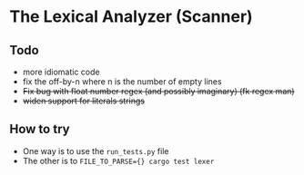 # The Lexical Analyzer (Scanner)

Todo
---
- more idiomatic code
- fix the off-by-n where n is the number of empty lines
- ~~Fix bug with float number regex (and possibly imaginary) (fk regex man)~~
- ~~widen support for literals strings~~

How to try
---
- One way is to use the `run_tests.py` file
- The other is to `FILE_TO_PARSE={} cargo test lexer` 
